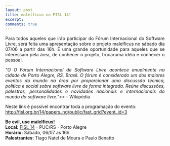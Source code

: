 ```yaml
---
layout: post
title: malelficus no FISL 14!
excerpt:
comments: true
---
```


<p style="text-align:justify">Para todos aqueles que irão participar do Fórum Internacional do Software Livre, será feita uma apresentação sobre o projeto malelficus no sábado dia 07/06 a partir das 16h. É uma grande oportunidade para aqueles que se interessam pela área, de conhecer o projeto, trocaruma idéia e conhecer o pessoal. </p>

<p style="text-align:justify"><i>"O O Fórum Internacional de Software Livre acontece anualmente na cidade de Porto Alegre, RS, Brasil. O fórum é considerado um dos maiores eventos do mundo na área por proporcionar uma discussão técnica, política e social sobre software livre de forma integrada. Reúne discussões, palestras, personalidades e novidades nacionais e internacionais do mundo do software livre."</i><> - Wikipédia </p>

Neste link é possível encontrar toda a programação do evento:
<a href="http://fisl.org.br/14/papers_ng/public/fast_grid?event_id=3">http://fisl.org.br/14/papers_ng/public/fast_grid?event_id=3</a>

<b>Be evil, use malelficus! </b><br>
<b>Local:</b> <a href="http://softwarelivre.org/fisl14">FISL 14</a> - PUC/RS - Porto Alegre<br>
<b>Horário:</b> Sábado, 06/07 as 16h <br>
<b>Palestrantes:</b> Tiago Natel de Moura e Paulo Benatto <br>
